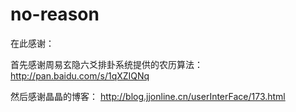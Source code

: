 # no-reason
在此感谢：

首先感谢周易玄隐六爻排卦系统提供的农历算法：
http://pan.baidu.com/s/1qXZIQNq

然后感谢晶晶的博客：
http://blog.jjonline.cn/userInterFace/173.html
